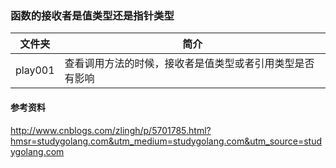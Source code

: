 ### 函数的接收者是值类型还是指针类型

|文件夹|简介|
|---|---|
|play001|查看调用方法的时候，接收者是值类型或者引用类型是否有影响|

#### 参考资料
http://www.cnblogs.com/zlingh/p/5701785.html?hmsr=studygolang.com&utm_medium=studygolang.com&utm_source=studygolang.com